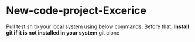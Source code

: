 # New-code-project-Excerice
Pull test.sh to your local system using below commands:
Before that, **Install git if it is not installed in your system**
git clone 
